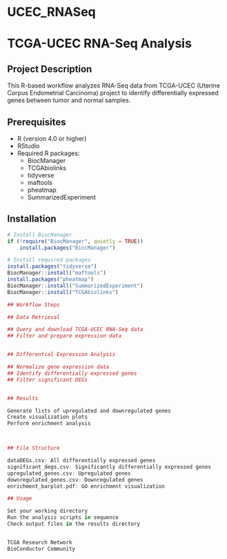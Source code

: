 # UCEC_RNASeq
# TCGA-UCEC RNA-Seq Analysis

## Project Description
This R-based workflow analyzes RNA-Seq data from TCGA-UCEC (Uterine Corpus Endometrial Carcinoma) project to identify differentially expressed genes between tumor and normal samples.

## Prerequisites
- R (version 4.0 or higher)
- RStudio
- Required R packages:
  - BiocManager
  - TCGAbiolinks
  - tidyverse
  - maftools
  - pheatmap
  - SummarizedExperiment

## Installation
```R
# Install BiocManager
if (!require("BiocManager", quietly = TRUE))
    install.packages("BiocManager")

# Install required packages
install.packages("tidyverse")
BiocManager::install("maftools")
install.packages("pheatmap")
BiocManager::install("SummarizedExperiment")
BiocManager::install("TCGAbiolinks")

## Workflow Steps

## Data Retrieval

## Query and download TCGA-UCEC RNA-Seq data
## Filter and prepare expression data


## Differential Expression Analysis

## Normalize gene expression data
## Identify differentially expressed genes
## Filter significant DEGs


## Results

Generate lists of upregulated and downregulated genes
Create visualization plots
Perform enrichment analysis



## File Structure

dataDEGs.csv: All differentially expressed genes
significant_degs.csv: Significantly differentially expressed genes
upregulated_genes.csv: Upregulated genes
downregulated_genes.csv: Downregulated genes
enrichment_barplot.pdf: GO enrichment visualization

## Usage

Set your working directory
Run the analysis scripts in sequence
Check output files in the results directory


TCGA Research Network
BioConductor Community
